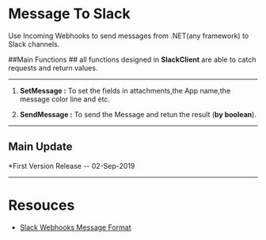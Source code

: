 # Message To Slack #
Use Incoming Webhooks to send messages from .NET(any framework) to Slack channels.


##Main Functions ##
all functions designed in **SlackClient** are able to catch requests and return values.

---
1. **SetMessage :** To set the fields in attachments,the App name,the message color line and etc.

2. **SendMessage :** To send the Message and retun the result (**by boolean**).




----
## Main Update ##
*First Version Release    -- 02-Sep-2019

----
# Resouces # 
* [Slack Webhooks Message Format](https://api.slack.com/docs/message-formatting)


